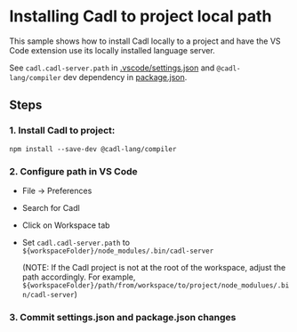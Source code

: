 # Installing Cadl to project local path

This sample shows how to install Cadl locally to a project and have the VS Code
extension use its locally installed language server.

See `cadl.cadl-server.path` in [.vscode/settings.json](.vscode/settings.json) and
`@cadl-lang/compiler` dev dependency in [package.json](package.json).

## Steps

### 1. Install Cadl to project:

```
npm install --save-dev @cadl-lang/compiler
```

### 2. Configure path in VS Code

- File -> Preferences
- Search for Cadl
- Click on Workspace tab
- Set `cadl.cadl-server.path` to `${workspaceFolder}/node_modules/.bin/cadl-server`

  (NOTE: If the Cadl project is not at the root of the workspace, adjust the path accordingly.
  For example, `${workspaceFolder}/path/from/workspace/to/project/node_modulues/.bin/cadl-server`)

### 3. Commit settings.json and package.json changes

